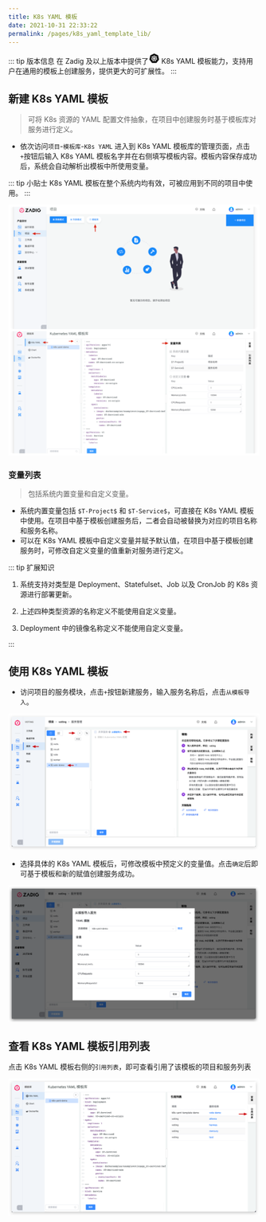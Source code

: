 ```yaml
---
title: K8s YAML 模板
date: 2021-10-31 22:33:22
permalink: /pages/k8s_yaml_template_lib/
---
```


::: tip 版本信息
在 Zadig <Badge text="v1.6.0"/> 及以上版本中提供了<img style="width:22px; height:22px" src="./_images/k8s.svg"></img> K8s YAML 模板能力，支持用户在通用的模板上创建服务，提供更大的可扩展性。
:::

## 新建 K8s YAML 模板

> 可将 K8s 资源的 YAML 配置文件抽象，在项目中创建服务时基于模板库对服务进行定义。

- 依次访问`项目`-`模板库`-`K8s YAML` 进入到 K8s YAML 模板库的管理页面，点击`+`按钮后输入 K8s YAML 模板名字并在右侧填写模板内容。模板内容保存成功后，系统会自动解析出模板中所使用变量。

::: tip 小贴士
K8s YAML 模板在整个系统内均有效，可被应用到不同的项目中使用。
:::

![创建 K8s YAML 模板](./_images/create_k8s_yaml_template.png)

### 变量列表
> 包括系统内置变量和自定义变量。

- 系统内置变量包括 `$T-Project$` 和 `$T-Service$`，可直接在 K8s YAML 模板中使用。在项目中基于模板创建服务后，二者会自动被替换为对应的项目名称和服务名称。
- 可以在 K8s YAML 模板中自定义变量并赋予默认值，在项目中基于模板创建服务时，可修改自定义变量的值重新对服务进行定义。

::: tip 扩展知识

1. 系统支持对类型是 Deployment、Statefulset、Job 以及 CronJob 的 K8s 资源进行部署更新。

2. 上述四种类型资源的名称定义不能使用自定义变量。

3. Deployment 中的镜像名称定义不能使用自定义变量。

:::

## 使用 K8s YAML 模板

- 访问项目的服务模块，点击`+`按钮新建服务，输入服务名称后，点击`从模板导入`。

![使用 K8s YAML 模板](./_images/use_k8s_taml_template_1.png)

- 选择具体的 K8s YAML 模板后，可修改模板中预定义的变量值。点击`确定`后即可基于模板和新的赋值创建服务成功。

![使用 K8s YAML 模板](./_images/use_k8s_taml_template_2.png)

## 查看 K8s YAML 模板引用列表

点击 K8s YAML 模板右侧的`引用列表`，即可查看引用了该模板的项目和服务列表

![查看 K8s YAML 模板引用列表](./_images/show_k8s_yaml_template_ref.png)
